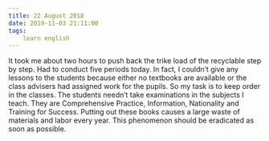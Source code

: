 ```yaml
---
title: 22 August 2018
date: 2019-11-03 21:11:00
tags:
    learn english
---
```


It took me about two hours to push back the trike load of the recyclable step by step. 
Had to conduct five periods today. In fact, I couldn’t give any lessons to the students because either no textbooks are available or the class advisers had assigned work for the pupils. So my task is to keep order in the classes. The students needn’t take examinations in the subjects I teach. They are Comprehensive Practice, Information, Nationality and Training for Success. Putting out these books causes a large waste of materials and labor every year. This phenomenon should be eradicated as soon as possible.  